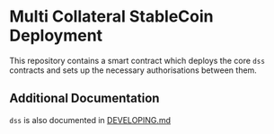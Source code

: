 # Multi Collateral StableCoin Deployment

This repository contains a smart contract which deploys the core `dss` contracts and sets up the necessary authorisations between them.

## Additional Documentation

`dss` is also documented in [DEVELOPING.md](https://github.com/MetricOneDev/dss/blob/master/DEVELOPING.md)
